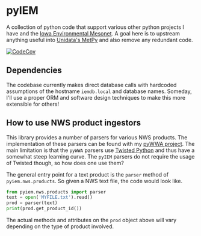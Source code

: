 pyIEM
=====

A collection of python code that support various other python projects I have
and the [Iowa Environmental Mesonet](https://mesonet.agron.iastate.edu). A goal here is to upstream anything useful into [Unidata's MetPy](https://github.com/Unidata/MetPy) and also remove any redundant code.

[![CodeCov](https://codecov.io/gh/akrherz/pyIEM/branch/master/graph/badge.svg)](https://codecov.io/gh/akrherz/pyIEM)

Dependencies
------------

The codebase currently makes direct database calls with hardcoded assumptions
of the hostname `iemdb.local` and database names.  Someday, I'll use a proper ORM
and software design techniques to make this more extensible for others!

How to use NWS product ingestors
--------------------------------

This library provides a number of parsers for various NWS products. The implementation of these parsers can be found with my [pyWWA project](https://github.com/akrherz/pyWWA).  The main limitation is that the `pyWWA` parsers use [Twisted Python](https://twistedmatrix.com) and thus have a somewhat steep learning curve.  The `pyIEM` parsers do not require the usage of Twisted though, so how does one use them?

The general entry point for a text product is the `parser` method of `pyiem.nws.products`. So given a NWS text file, the code would look like.

```python
from pyiem.nws.products import parser
text = open('MYFILE.txt').read()
prod = parser(text)
print(prod.get_product_id())
```

The actual methods and attributes on the `prod` object above will vary depending on the type of product involved.
